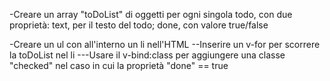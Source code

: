 <!--
TRACCIA

Descrizione:
Rifare l'esercizio della to do list.
Questa volta però ogni todo sarà un oggetto, formato da due proprietà:
- text, una stringa che indica il testo del todo
- done, un booleano (true/false) che indica se il todo è stato fatto oppure no
MILESTONE 1
Stampare all'interno di una lista HTML un item per ogni todo.
Se la proprietà done è uguale a true, visualizzare il testo del todo sbarrato.
MILESTONE 2
Visualizzare a fianco ad ogni item ha una "x": cliccando su di essa, il todo viene rimosso dalla lista.
MILESTONE 3
Predisporre un campo di input testuale e un pulsante "aggiungi": cliccando sul pulsante, il testo digitato viene letto e utilizzato per creare un nuovo todo, che quindi viene aggiunto alla lista dei todo esistenti.
Bonus:
1- oltre al click sul pulsante, intercettare anche il tasto ENTER per aggiungere il todo alla lista
2- cliccando sul testo dell'item, invertire il valore della proprietà done del todo corrispondente (se done era uguale a false, impostare true e viceversa)
-->

<!--
CREARE UN ARRAY LIST DI OGGETTI PER OGNI SINGOLA TODO
-->
-Creare un array "toDoList" di oggetti per ogni singola todo, con due proprietà: text, per il testo del todo; done, con valore true/false

<!--
MILESTONE 1
-->
-Creare un ul con all'interno un li nell'HTML
--Inserire un v-for per scorrere la toDoList nel li
---Usare il v-bind:class per aggiungere una classe "checked" nel caso in cui la proprietà "done" == true
